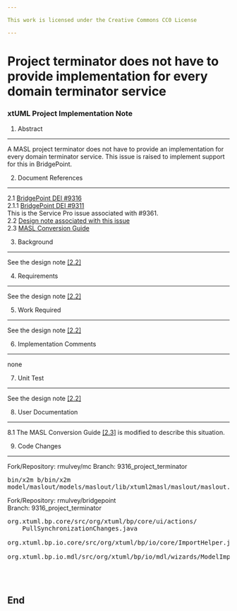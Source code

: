 ```yaml
---

This work is licensed under the Creative Commons CC0 License

---
```


# Project terminator does not have to provide implementation for every domain terminator service
### xtUML Project Implementation Note


1. Abstract
-----------
A MASL project terminator does not have to provide an implementation for every domain terminator service. 
This issue is raised to implement support for this in BridgePoint.

2. Document References
----------------------
<a id="2.1"></a>2.1 [BridgePoint DEI #9316](https://support.onefact.net/issues/9316)  
<a id="2.1.1"></a>2.1.1 [BridgePoint DEI #9311](https://support.onefact.net/issues/9311)  
This is the Service Pro issue associated with #9361.  
<a id="2.2"></a>2.2 [Design note associated with this issue](9316_project_terminator.dnt.md)   
<a id="2.3"></a>2.3 [MASL Conversion Guide](https://github.com/xtuml/bridgepoint/blob/master/src/org.xtuml.bp.doc/Reference/MASL/MASLConversionGuide/MASLConversionGuide.md)   

3. Background
-------------
See the design note [[2.2]](#2.2)  

4. Requirements
---------------
See the design note [[2.2]](#2.2)  

5. Work Required
----------------
See the design note [[2.2]](#2.2)  

6. Implementation Comments
--------------------------
none  

7. Unit Test
------------
See the design note [[2.2]](#2.2)  


8. User Documentation
---------------------
8.1 The MASL Conversion Guide [[2.3]](#2.3) is modified to describe this situation.   

9. Code Changes
---------------
Fork/Repository: rmulvey/mc 
Branch: 9316_project_terminator  

<pre>
bin/x2m b/bin/x2m
model/maslout/models/maslout/lib/xtuml2masl/maslout/maslout.xtuml 
</pre>


Fork/Repository: rmulvey/bridgepoint  
Branch: 9316_project_terminator  

<pre>
org.xtuml.bp.core/src/org/xtuml/bp/core/ui/actions/
    PullSynchronizationChanges.java

org.xtuml.bp.io.core/src/org/xtuml/bp/io/core/ImportHelper.java

org.xtuml.bp.io.mdl/src/org/xtuml/bp/io/mdl/wizards/ModelImportWizard.java



</pre>

End
---



